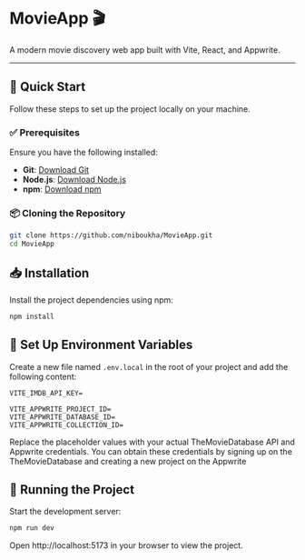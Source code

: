 # MovieApp 🎬

A modern movie discovery web app built with Vite, React, and Appwrite.

---

## 🚀 Quick Start

Follow these steps to set up the project locally on your machine.

### ✅ Prerequisites

Ensure you have the following installed:

- **Git**: [Download Git](https://git-scm.com/)
- **Node.js**: [Download Node.js](https://nodejs.org/)
- **npm**: [Download npm](https://www.npmjs.com/)

### 📦 Cloning the Repository

```bash
git clone https://github.com/niboukha/MovieApp.git
cd MovieApp
```
## 📥 Installation

Install the project dependencies using npm:

```bash
npm install
```

## 🔐 Set Up Environment Variables

Create a new file named `.env.local` in the root of your project and add the following content:

```env
VITE_IMDB_API_KEY=

VITE_APPWRITE_PROJECT_ID=
VITE_APPWRITE_DATABASE_ID=
VITE_APPWRITE_COLLECTION_ID=
```

Replace the placeholder values with your actual TheMovieDatabase API and Appwrite credentials. You can obtain these credentials by signing up on the TheMovieDatabase and creating a new project on the Appwrite

## 🧪 Running the Project

Start the development server:

```bash
npm run dev
```
Open http://localhost:5173 in your browser to view the project.



